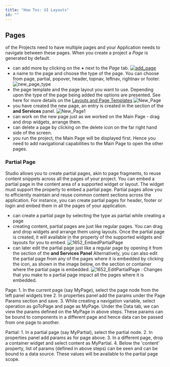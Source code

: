 ```yaml
---
title: "How Tos: UI Layouts"
id: ""
---
```


## Pages

of the Projects need to have multiple pages and your Application needs to navigate between these pages. When you create a project a _Page_ is generated by default.

- can add more by clicking on the **+** next to the _Page_ tab. [![add_page](../assets/add_page.png)](../assets/add_page.png)
- a name to the page and choose the type of the page. You can choose from page, partial, popover, header, topnav, leftnav, rightnav or footer. ![new_page_type](../assets/new_page_type.png)
- the page template and the page layout you want to use. Depending upon the type of the page being added the options are presented. See here for more details on the [Layouts and Page Templates](/learn/layouts_templates/) ![New_Page](../assets/New_Page.png)
- you have created the new page, an entry is created in the section of the **and Services** panel. ![New_Page1](../assets/New_Page1.png)
- can work on the new page just as we worked on the Main Page - drag and drop widgets, arrange them.
- can delete a page by clicking on the delete icon on the far right hand side of the screen.
- you run the project, the Main Page will be displayed first. Hence you need to add navigational capabilities to the Main Page to open the other pages.

### Partial Page

Studio allows you to create partial pages, akin to page fragments, to reuse content snippets across all the pages of your project. You can embed a partial page in the content area of a supported widget or layout. The widget must support the property to embed a partial page. Partial pages allow you to efficiently maintain and reuse common content sections across the application. For instance, you can create partial pages for header, footer or login and embed them in all the pages of your application.

- can create a partial page by selecting the type as partial while creating a page
- creating content, partial pages are just like regular pages. You can drag and drop widgets and arrange them using layouts. Once the partial page is created, it will available in the property of the supported widgets and layouts for you to embed. ![1652_EmbedPartialPage](../assets/1652_EmbedPartialPage.png)
- can later edit the partial page just like a regular page by opening it from the section of the **and Services Panel** Alternatively, you can also edit the partial page from any of the pages where it is embedded by clicking the icon, as shown in the image below, on the section or container where the partial page is embedded. ![1652_EditPartialPage](../assets/1652_EditPartialPage.png) : Changes that you make to a partial page impact all the pages where it is embedded.

Page: 1. In the current page (say MyPage), select the page node from the left panel widgets tree 2. In properties panel add the params under the Page Params section and save. 3. While creating a navigation variable, select operation as goToPage and page as MyPage. Under the Data tab, we can view the params defined on the MyPage in above steps. These params can be bound to components in a different page and hence data can be passed from one page to another.

Partial: 1. In a partial page (say MyPartial), select the partial node. 2. In properties panel add params as for page above. 3. In a different page, drop a container widget and select content as MyPartial. 4. Below the 'content' property, list of params (defined in above steps) can be seen and can be bound to a data source. These values will be available to the partial page scope.
